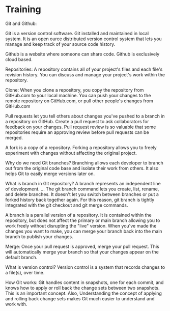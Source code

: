 # Training
Git and Github:

Git is a version control software. Git installed and maintained in local system. It is an open ource distributed version control system that lets you manage and keep track of your source code history.

Github is a website where someone can share code. Github is exclusively cloud based.

Repositories: A repository contains all of your project's files and each file's revision history. You can discuss and manage your project's work within the repository.

Clone: When you clone a repository, you copy the repository from GitHub.com to your local machine. You can push your changes to the remote repository on GitHub.com, or pull other people's changes from GitHub.com

 Pull requests let you tell others about changes you've pushed to a branch in a repository on GitHub. Create a pull request to ask collaborators for feedback on your changes. Pull request review is so valuable that some repositories require an approving review before pull requests can be merged.

A fork is a copy of a repository. Forking a repository allows you to freely experiment with changes without affecting the original project.

Why do we need Git branches?
Branching allows each developer to branch out from the original code base and isolate their work from others. It also helps Git to easily merge versions later on. 

What is branch in Git repository?
A branch represents an independent line of development. ... The git branch command lets you create, list, rename, and delete branches. It doesn't let you switch between branches or put a forked history back together again. For this reason, git branch is tightly integrated with the git checkout and git merge commands. 

A branch is a parallel version of a repository. It is contained within the repository, but does not affect the primary or main branch allowing you to work freely without disrupting the "live" version. When you've made the changes you want to make, you can merge your branch back into the main branch to publish your changes.

Merge: Once your pull request is approved, merge your pull request. This will automatically merge your branch so that your changes appear on the default branch.

What is version control?
Version control is a system that records changes to a file(s), over time.

How Git works:
Git handles content in snapshots, one for each commit, and knows how to apply or roll back the change sets between two snapshots. This is an important concept. Also, Understanding the concept of applying and rolling back change sets makes Git much easier to understand and work with.
